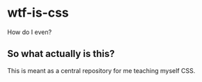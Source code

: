 # wtf-is-css
How do I even?

## So what actually is this?

This is meant as a central repository for me teaching myself CSS.
